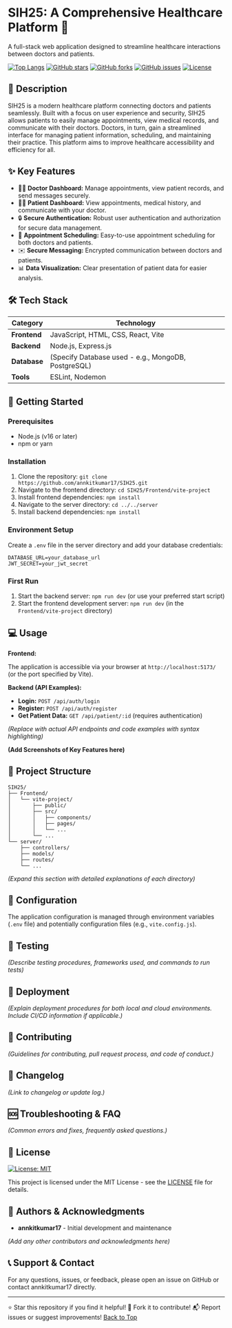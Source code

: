 # SIH25: A Comprehensive Healthcare Platform 🏥

A full-stack web application designed to streamline healthcare interactions between doctors and patients.  

[![Top Langs](https://img.shields.io/github/languages/top/annkitkumar17/SIH25?style=for-the-badge)](https://github.com/annkitkumar17/SIH25)
[![GitHub stars](https://img.shields.io/github/stars/annkitkumar17/SIH25?style=for-the-badge)](https://github.com/annkitkumar17/SIH25/stargazers)
[![GitHub forks](https://img.shields.io/github/forks/annkitkumar17/SIH25?style=for-the-badge)](https://github.com/annkitkumar17/SIH25/network)
[![GitHub issues](https://img.shields.io/github/issues/annkitkumar17/SIH25?style=for-the-badge)](https://github.com/annkitkumar17/SIH25/issues)
[![License](https://img.shields.io/github/license/annkitkumar17/SIH25?style=for-the-badge)](https://github.com/annkitkumar17/SIH25/blob/main/LICENSE)


## 📖 Description

SIH25 is a modern healthcare platform connecting doctors and patients seamlessly.  Built with a focus on user experience and security, SIH25 allows patients to easily manage appointments, view medical records, and communicate with their doctors.  Doctors, in turn, gain a streamlined interface for managing patient information, scheduling, and maintaining their practice. This platform aims to improve healthcare accessibility and efficiency for all.


## ✨ Key Features

* 👨‍⚕️ **Doctor Dashboard:**  Manage appointments, view patient records, and send messages securely.
* 🧑‍⚕️ **Patient Dashboard:** View appointments, medical history, and communicate with your doctor.
* 🔒 **Secure Authentication:** Robust user authentication and authorization for secure data management.
* 📅 **Appointment Scheduling:**  Easy-to-use appointment scheduling for both doctors and patients.
* ✉️ **Secure Messaging:**  Encrypted communication between doctors and patients.
* 📊 **Data Visualization:**  Clear presentation of patient data for easier analysis.


## 🛠️ Tech Stack

| Category      | Technology           |
|---------------|-----------------------|
| **Frontend**  | JavaScript, HTML, CSS, React, Vite |
| **Backend**   | Node.js, Express.js   |
| **Database**  | (Specify Database used - e.g., MongoDB, PostgreSQL) |
| **Tools**      | ESLint, Nodemon      |


## 🚀 Getting Started

### Prerequisites

* Node.js (v16 or later)
* npm or yarn

### Installation

1. Clone the repository: `git clone https://github.com/annkitkumar17/SIH25.git`
2. Navigate to the frontend directory: `cd SIH25/Frontend/vite-project`
3. Install frontend dependencies: `npm install`
4. Navigate to the server directory: `cd ../../server`
5. Install backend dependencies: `npm install`


### Environment Setup

Create a `.env` file in the server directory and add your database credentials:

```
DATABASE_URL=your_database_url
JWT_SECRET=your_jwt_secret
```

### First Run

1. Start the backend server: `npm run dev` (or use your preferred start script)
2. Start the frontend development server: `npm run dev` (in the `Frontend/vite-project` directory)


## 💻 Usage

**Frontend:**

The application is accessible via your browser at `http://localhost:5173/` (or the port specified by Vite).


**Backend (API Examples):**

* **Login:** `POST /api/auth/login`
* **Register:** `POST /api/auth/register`
* **Get Patient Data:** `GET /api/patient/:id` (requires authentication)

*(Replace with actual API endpoints and code examples with syntax highlighting)*


**(Add Screenshots of Key Features here)**


## 📁 Project Structure

```
SIH25/
├── Frontend/
│   └── vite-project/
│       ├── public/
│       ├── src/
│       │   ├── components/
│       │   ├── pages/
│       │   └── ...
│       └── ...
└── server/
    ├── controllers/
    ├── models/
    ├── routes/
    └── ...
```

*(Expand this section with detailed explanations of each directory)*


## 🔧 Configuration

The application configuration is managed through environment variables (`.env` file) and potentially configuration files (e.g., `vite.config.js`).


## 🧪 Testing

*(Describe testing procedures, frameworks used, and commands to run tests)*


## 🚀 Deployment

*(Explain deployment procedures for both local and cloud environments.  Include CI/CD information if applicable.)*


## 🤝 Contributing

*(Guidelines for contributing, pull request process, and code of conduct.)*


## 📝 Changelog

*(Link to changelog or update log.)*


## 🆘 Troubleshooting & FAQ

*(Common errors and fixes, frequently asked questions.)*


## 📄 License

[![License: MIT](https://img.shields.io/badge/License-MIT-yellow.svg)](https://opensource.org/licenses/MIT)

This project is licensed under the MIT License - see the [LICENSE](LICENSE) file for details.


## 👥 Authors & Acknowledgments

* **annkitkumar17** - Initial development and maintenance

*(Add any other contributors and acknowledgments here)*


## 📞 Support & Contact

For any questions, issues, or feedback, please open an issue on GitHub or contact annkitkumar17 directly.


---

⭐ Star this repository if you find it helpful!  🍴 Fork it to contribute! 📬 Report issues or suggest improvements!
[Back to Top](#sih25-a-comprehensive-healthcare-platform-)
